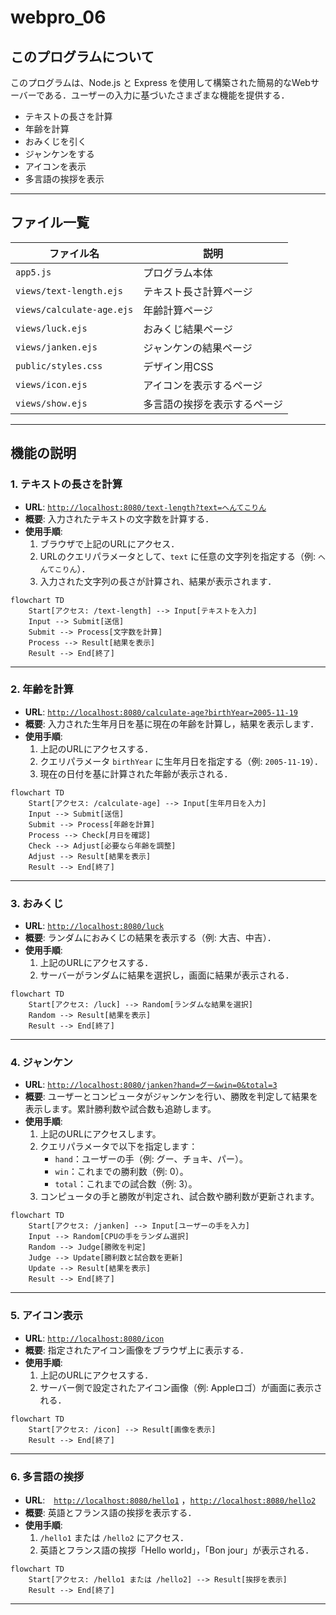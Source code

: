 # webpro_06

## このプログラムについて
このプログラムは、Node.js と Express を使用して構築された簡易的なWebサーバーである．ユーザーの入力に基づいたさまざまな機能を提供する．

- テキストの長さを計算
- 年齢を計算
- おみくじを引く
- ジャンケンをする
- アイコンを表示
- 多言語の挨拶を表示

---

## ファイル一覧
| ファイル名                   | 説明                       |
|------------------------------|----------------------------|
| `app5.js`                   | プログラム本体             |
| `views/text-length.ejs`      | テキスト長さ計算ページ     |
| `views/calculate-age.ejs`    | 年齢計算ページ             |
| `views/luck.ejs`             | おみくじ結果ページ         |
| `views/janken.ejs`           | ジャンケンの結果ページ     |
| `public/styles.css`          | デザイン用CSS             |
| `views/icon.ejs`             | アイコンを表示するページ   |
| `views/show.ejs`             | 多言語の挨拶を表示するページ |

---
## 機能の説明
### 1. テキストの長さを計算
- **URL**: [`http://localhost:8080/text-length?text=へんてこりん`](http://localhost:8080/text-length?text=%E3%81%B8%E3%82%93%E3%81%A6%E3%81%93%E3%82%8A%E3%82%93)
- **概要**: 入力されたテキストの文字数を計算する．
- **使用手順**:
  1. ブラウザで上記のURLにアクセス．
  2. URLのクエリパラメータとして、`text` に任意の文字列を指定する（例: `へんてこりん`）．
  3. 入力された文字列の長さが計算され、結果が表示されます．
```mermaid
flowchart TD
    Start[アクセス: /text-length] --> Input[テキストを入力]
    Input --> Submit[送信]
    Submit --> Process[文字数を計算]
    Process --> Result[結果を表示]
    Result --> End[終了]    
```
---

### 2. 年齢を計算
- **URL**:  [`http://localhost:8080/calculate-age?birthYear=2005-11-19`](http://localhost:8080/calculate-age?birthYear=2005-11-19)
- **概要**: 入力された生年月日を基に現在の年齢を計算し，結果を表示します．
- **使用手順**:
  1. 上記のURLにアクセスする．
  2. クエリパラメータ `birthYear` に生年月日を指定する（例: `2005-11-19`）．
  3. 現在の日付を基に計算された年齢が表示される．
```mermaid
flowchart TD
    Start[アクセス: /calculate-age] --> Input[生年月日を入力]
    Input --> Submit[送信]
    Submit --> Process[年齢を計算]
    Process --> Check[月日を確認]
    Check --> Adjust[必要なら年齢を調整]
    Adjust --> Result[結果を表示]
    Result --> End[終了]
```
---

### 3. おみくじ
- **URL**:  [`http://localhost:8080/luck`](http://localhost:8080/luck)
- **概要**: ランダムにおみくじの結果を表示する（例: 大吉、中吉）．
- **使用手順**:
  1. 上記のURLにアクセスする．
  2. サーバーがランダムに結果を選択し，画面に結果が表示される．
```mermaid
flowchart TD
    Start[アクセス: /luck] --> Random[ランダムな結果を選択]
    Random --> Result[結果を表示]
    Result --> End[終了]
```
---

### 4. ジャンケン
- **URL**: [`http://localhost:8080/janken?hand=グー&win=0&total=3`](http://localhost:8080/janken?hand=%E3%82%B0%E3%83%BC&win=0&total=3)
- **概要**: ユーザーとコンピュータがジャンケンを行い、勝敗を判定して結果を表示します。累計勝利数や試合数も追跡します。
- **使用手順**:
  1. 上記のURLにアクセスします。
  2. クエリパラメータで以下を指定します：
     - `hand`：ユーザーの手（例: グー、チョキ、パー）。
     - `win`：これまでの勝利数（例: 0）。
     - `total`：これまでの試合数（例: 3）。
  3. コンピュータの手と勝敗が判定され、試合数や勝利数が更新されます。
```mermaid
flowchart TD
    Start[アクセス: /janken] --> Input[ユーザーの手を入力]
    Input --> Random[CPUの手をランダム選択]
    Random --> Judge[勝敗を判定]
    Judge --> Update[勝利数と試合数を更新]
    Update --> Result[結果を表示]
    Result --> End[終了]
```
---

### 5. アイコン表示
- **URL**: [`http://localhost:8080/icon`](http://localhost:8080/icon)
- **概要**: 指定されたアイコン画像をブラウザ上に表示する．
- **使用手順**:
  1. 上記のURLにアクセスする．
  2. サーバー側で設定されたアイコン画像（例: Appleロゴ）が画面に表示される．
```mermaid
flowchart TD
    Start[アクセス: /icon] --> Result[画像を表示]
    Result --> End[終了]
```
---

### 6. 多言語の挨拶
- **URL**:　[`http://localhost:8080/hello1`](http://localhost:8080/hello1)  ，[`http://localhost:8080/hello2`](http://localhost:8080/hello2)
- **概要**: 英語とフランス語の挨拶を表示する．
- **使用手順**:
  1. `/hello1` または `/hello2` にアクセス．
  2. 英語とフランス語の挨拶「Hello world」，「Bon jour」が表示される．
```mermaid
flowchart TD
    Start[アクセス: /hello1 または /hello2] --> Result[挨拶を表示]
    Result --> End[終了]
```
---


